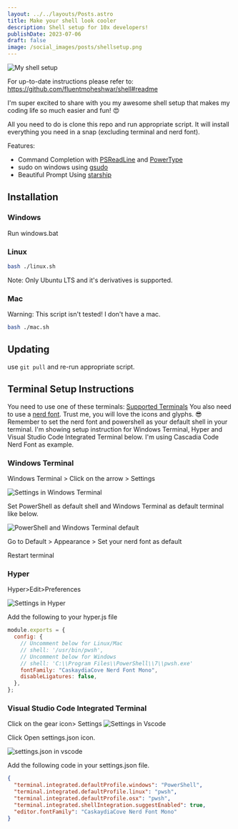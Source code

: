 ```yaml
---
layout: ../../layouts/Posts.astro
title: Make your shell look cooler
description: Shell setup for 10x developers!
publishDate: 2023-07-06
draft: false
image: /social_images/posts/shellsetup.png
---
```


![My shell setup](/images/posts/shellsetup/banner.webp)

For up-to-date instructions please refer to: <https://github.com/fluentmoheshwar/shell#readme>

I'm super excited to share with you my awesome shell setup that makes my coding life so much easier and fun! 😍

All you need to do is clone this repo and run appropriate script. It will install everything you need in a snap (excluding terminal and nerd font).

Features:

- Command Completion with [PSReadLine](https://github.com/PowerShell/PSReadLine) and [PowerType](https://github.com/AnderssonPeter/PowerType)
- sudo on windows using [gsudo](https://github.com/gerardog/gsudo)
- Beautiful Prompt Using [starship](https://starship.rs)

## Installation

### Windows

Run windows.bat

### Linux

```bash
bash ./linux.sh
```

Note: Only Ubuntu LTS and it's derivatives is supported.

### Mac

Warning: This script isn't tested! I don't have a mac.

```bash
bash ./mac.sh
```

## Updating

use `git pull` and re-run appropriate script.

## Terminal Setup Instructions

You need to use one of these terminals: [Supported Terminals](https://github.com/tonsky/FiraCode#terminal-compatibility-list) You also need to use a [nerd font](https://www.nerdfonts.com/font-downloads). Trust me, you will love the icons and glyphs. 😎 Remember to set the nerd font and powershell as your default shell in your terminal. I'm showing setup instruction for Windows Terminal, Hyper and Visual Studio Code Integrated Terminal below.
I'm using Cascadia Code Nerd Font as example.

### Windows Terminal

Windows Terminal > Click on the arrow > Settings

![Settings in Windows Terminal](/images/posts/shellsetup/wintermstepone.webp)

Set PowerShell as default shell and Windows Terminal as default terminal like below.

![PowerShell and Windows Terminal default](/images/posts/shellsetup/wintimesteptwo.webp)

Go to Default > Appearance > Set your nerd font as default

Restart terminal

### Hyper

Hyper>Edit>Preferences

![Settings in Hyper](/images/posts/shellsetup/hyperstepone.webp)

Add the following to your hyper.js file

```javascript
module.exports = {
  config: {
    // Uncomment below for Linux/Mac
    // shell: '/usr/bin/pwsh',
    // Uncomment below for Windows
    // shell: 'C:\\Program Files\\PowerShell\\7\\pwsh.exe'
    fontFamily: "CaskaydiaCove Nerd Font Mono",
    disableLigatures: false,
  },
};
```

### Visual Studio Code Integrated Terminal

Click on the gear icon> Settings
![Settings in Vscode](/images/posts/shellsetup/vscodestepone.webp)

Click Open settings.json icon.

![settings.json in vscode](/images/posts/shellsetup/vscodesteptwo.webp)

Add the following code in your settings.json file.

```json
{
  "terminal.integrated.defaultProfile.windows": "PowerShell",
  "terminal.integrated.defaultProfile.linux": "pwsh",
  "terminal.integrated.defaultProfile.osx": "pwsh",
  "terminal.integrated.shellIntegration.suggestEnabled": true,
  "editor.fontFamily": "CaskaydiaCove Nerd Font Mono"
}
```
